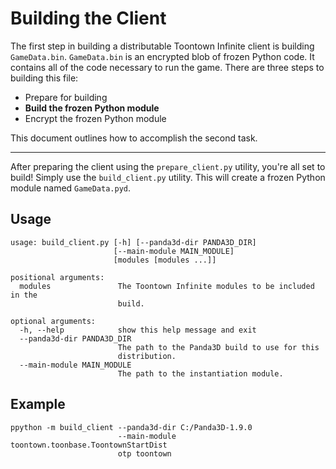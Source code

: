 Building the Client
===================
The first step in building a distributable Toontown Infinite client is building ```GameData.bin```. ```GameData.bin``` is an encrypted blob of frozen Python code. It contains all of the code necessary to run the game. There are three steps to building this file:

* Prepare for building
* **Build the frozen Python module**
* Encrypt the frozen Python module

This document outlines how to accomplish the second task.

- - -

After preparing the client using the ```prepare_client.py``` utility, you're all set to build! Simply use the ```build_client.py``` utility. This will create a frozen Python module named ```GameData.pyd```.

## Usage ##

    usage: build_client.py [-h] [--panda3d-dir PANDA3D_DIR]
                           [--main-module MAIN_MODULE]
                           [modules [modules ...]]
    
    positional arguments:
      modules               The Toontown Infinite modules to be included in the
                            build.
    
    optional arguments:
      -h, --help            show this help message and exit
      --panda3d-dir PANDA3D_DIR
                            The path to the Panda3D build to use for this
                            distribution.
      --main-module MAIN_MODULE
                            The path to the instantiation module.

## Example ##

    ppython -m build_client --panda3d-dir C:/Panda3D-1.9.0
                            --main-module toontown.toonbase.ToontownStartDist
                            otp toontown
